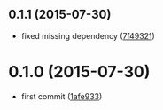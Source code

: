 <a name="0.1.1"></a>
## 0.1.1 (2015-07-30)


* fixed missing dependency
 ([7f49321](https://github.com/bumped/bumped-changelog/commit/7f49321))



<a name="0.1.0"></a>
# 0.1.0 (2015-07-30)


* first commit
 ([1afe933](https://github.com/bumped/bumped-changelog/commit/1afe933))



